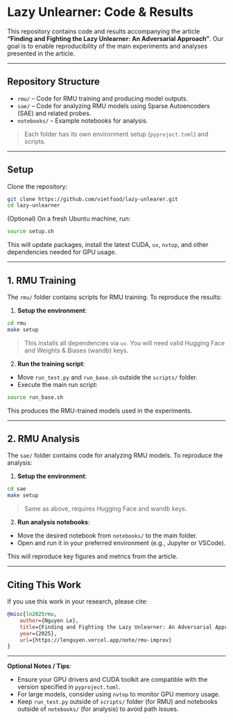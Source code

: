 # Lazy Unlearner: Code & Results

This repository contains code and results accompanying the article **“Finding and Fighting the Lazy Unlearner: An Adversarial Approach”**. Our goal is to enable reproducibility of the main experiments and analyses presented in the article.

---

## Repository Structure

* `rmu/` – Code for RMU training and producing model outputs.
* `sae/` – Code for analyzing RMU models using Sparse Autoencoders (SAE) and related probes.
* `notebooks/` – Example notebooks for analysis.

> Each folder has its own environment setup (`pyproject.toml`) and scripts.

---

## Setup

Clone the repository:

```bash
git clone https://github.com/vietfood/lazy-unlearer.git
cd lazy-unlearner
```

(Optional) On a fresh Ubuntu machine, run:

```bash
source setup.sh
```

This will update packages, install the latest CUDA, `uv`, `nvtop`, and other dependencies needed for GPU usage.

---

## 1. RMU Training

The `rmu/` folder contains scripts for RMU training. To reproduce the results:

1. **Setup the environment**:

```bash
cd rmu
make setup
```

> This installs all dependencies via `uv`. You will need valid Hugging Face and Weights & Biases (wandb) keys.

2. **Run the training script**:

* Move `run_test.py` and `run_base.sh` outside the `scripts/` folder.
* Execute the main run script:

```bash
source run_base.sh
```

This produces the RMU-trained models used in the experiments.

---

## 2. RMU Analysis

The `sae/` folder contains code for analyzing RMU models. To reproduce the analysis:

1. **Setup the environment**:

```bash
cd sae
make setup
```

> Same as above, requires Hugging Face and wandb keys.

2. **Run analysis notebooks**:

* Move the desired notebook from `notebooks/` to the main folder.
* Open and run it in your preferred environment (e.g., Jupyter or VSCode).

This will reproduce key figures and metrics from the article.

---

## Citing This Work

If you use this work in your research, please cite:

```bibtex
@misc{ln2025rmu,
    author={Nguyen Le},
    title={Finding and Fighting the Lazy Unlearner: An Adversarial Approach},
    year={2025},
    url={https://lenguyen.vercel.app/note/rmu-improv}
}
```

---

**Optional Notes / Tips**:

* Ensure your GPU drivers and CUDA toolkit are compatible with the version specified in `pyproject.toml`.
* For large models, consider using `nvtop` to monitor GPU memory usage.
* Keep `run_test.py` outside of `scripts/` folder (for RMU) and notebooks outside of `notebooks/` (for analysis) to avoid path issues.
